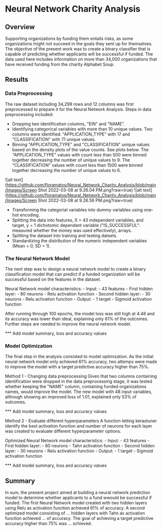 # Neural Network Charity Analysis

## Overview
Supporting organizations by funding them entails risks, as some organizations might not succeed in the goals they sent up for themselves. The objective of the present work was to create a binary classifier that is capable of predicting whether applicants will be successful if funded. The data used here includes information on more than 34,000 organizations that have received funding from the charity Alphabet Soup.

## Results
### Data Preprocessing
The raw dataset including 34,299 rows and 12 columns was first preprocessed to prepare it for the Neural Network Analysis. Steps in data preprocessing included:

- Dropping two identification columns, "EIN" and "NAME".
- Identifying categorical variables with more than 10 unique values. Two columns were identified: "APPLICATION_TYPE" with 17 and "CLASSIFICATION" with 71 unique values.
- Binning "APPLICATION_TYPE" and "CLASSIFICATION" unique values based on the density plots of the value counts. See plots below. The "APPLICATION_TYPE" values with count less than 500 were binned together decreasing the number of unique values to 9. The "CLASSIFICATION" values with count less than 1500 were binned together decreasing the number of unique values to 6.

![alt text](https://github.com/floramatos/Neural_Network_Charity_Analysis/blob/main/Images/Screen Shot 2022-03-08 at 9.26.04 PM.png?raw=true)
![alt text](https://github.com/floramatos/Neural_Network_Charity_Analysis/blob/main/Images/Screen Shot 2022-03-08 at 9.26.56 PM.png?raw=true)


- Transforming the categorial variables into dummy variables using one-hot encoding.
- Splitting the data into features, X = 43 independent variables, and target, y = 1 dichotomic dependent variable ("IS_SUCCESSFUL": measured whether the money was used effectively), arrays.
- Splitting the dataset into training and testing datsets.
- Standardizing the distribution of the numeric independent variables (Mean = 0, SD = 1).


### The Neural Network Model
The next step was to design a neural network model to create a binary classification model that can predict if a funded organization will be successful based on the features in the dataset.

Neural Network model characteristics:
	- Input:
		- 43 features
	- First hidden layer: 
		- 80 neurons
		- Relu activation function
	- Second hidden layer: 
		- 30 neurons
		- Relu activation function
	- Output:
		- 1 target
		- Sigmoid activation function

After running through 100 epochs, the model loss was still high at 4.48 and its accuracy was lower than ideal, explaining only 61% of the outcomes. Further steps are needed to improve the neural network model.

*** Add model summary, loss and accuracy values

### Model Optimization
The final step in the analysis consisted to model optimization. As the initial neural network model only achieved 61% accuracy, two attemps were made to improve the model with a target predictive accuracy higher than 75%.

Method 1 - Changing data preprocessing
Given that two columns containing identification were dropped in the data preprocessing stage, it was tested whether keeping the "NAME" column, containing funded organizations names, would improve the model. The new model with 48 input variables, although showing an improved loss of 1.01, explained only 53% of outcomes.

*** Add model summary, loss and accuracy values

Method 2 - Evaluate different hyperparameters
A function letting kerastuner identify the best activation function and number of neurons for each layer was created to evaluate different hyperparameter options.

Optimized Neural Network model characteristics:
	- Input:
		- 43 features
	- First hidden layer: 
		- 80 neurons
		- Tahn activation function
	- Second hidden layer: 
		- 30 neurons
		- Relu activation function
	- Output:
		- 1 target
		- Sigmoid activation function

*** Add model summary, loss and accuracy values

## Summary
In sum, the present project aimed at building a neural network prediction model to determine whether applicants to a fund wwould be successful if funded. The first Neural Network model created with two hidden layers using Relu as activation function achieved 61% of accuracy. A second optimized model consisting of ... hidden layers with Tahn as activation function achieved ... of accuracy. The goal of achieving a target predictive accuracy higher than 75% was ... schieved.